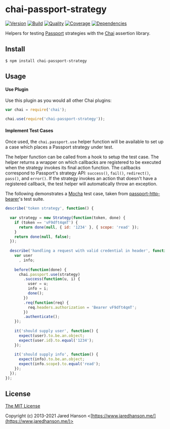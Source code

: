 # chai-passport-strategy

[![Version](https://img.shields.io/npm/v/chai-passport-strategy.svg?label=version)](https://www.npmjs.com/package/chai-passport-strategy)
[![Build](https://img.shields.io/travis/jaredhanson/chai-passport-strategy.svg)](https://travis-ci.org/jaredhanson/chai-passport-strategy)
[![Quality](https://img.shields.io/codeclimate/github/jaredhanson/chai-passport-strategy.svg?label=quality)](https://codeclimate.com/github/jaredhanson/chai-passport-strategy)
[![Coverage](https://img.shields.io/coveralls/jaredhanson/chai-passport-strategy.svg)](https://coveralls.io/r/jaredhanson/chai-passport-strategy)
[![Dependencies](https://img.shields.io/david/jaredhanson/chai-passport-strategy.svg)](https://david-dm.org/jaredhanson/chai-passport-strategy)


Helpers for testing [Passport](https://www.passportjs.org/) strategies with the
[Chai](https://www.chaijs.com/) assertion library.

## Install

    $ npm install chai-passport-strategy

## Usage

#### Use Plugin

Use this plugin as you would all other Chai plugins:

```javascript
var chai = require('chai');

chai.use(require('chai-passport-strategy'));
```

#### Implement Test Cases

Once used, the `chai.passport.use` helper function will be available to set up
a case which places a Passport strategy under test.

The helper function can be called from a hook to setup the test case.  The
helper returns a wrapper on which callbacks are registered to be executed
when the strategy invokes its final action function.  The callbacks correspond
to Passport's strategy API: `success()`, `fail()`, `redirect()`, `pass()`, and
`error()`.  If the strategy invokes an action that doesn't have a registered
callback, the test helper will automatically throw an exception.

The following demonstrates a [Mocha](http://mochajs.org/) test
case, taken from [passport-http-bearer](https://github.com/jaredhanson/passport-http-bearer)'s
test suite.


```javascript
describe('token strategy', function() {
    
  var strategy = new Strategy(function(token, done) {
    if (token == 'vF9dft4qmT') { 
      return done(null, { id: '1234' }, { scope: 'read' });
    }
    return done(null, false);
  });
  
  describe('handling a request with valid credential in header', function() {
    var user
      , info;
    
    before(function(done) {
      chai.passport.use(strategy)
        .success(function(u, i) {
          user = u;
          info = i;
          done();
        })
        .req(function(req) {
          req.headers.authorization = 'Bearer vF9dft4qmT';
        })
        .authenticate();
    });
    
    it('should supply user', function() {
      expect(user).to.be.an.object;
      expect(user.id).to.equal('1234');
    });
    
    it('should supply info', function() {
      expect(info).to.be.an.object;
      expect(info.scope).to.equal('read');
    });
  });
});
```

## License

[The MIT License](http://opensource.org/licenses/MIT)

Copyright (c) 2013-2021 Jared Hanson <[https://www.jaredhanson.me/](https://www.jaredhanson.me/)>
